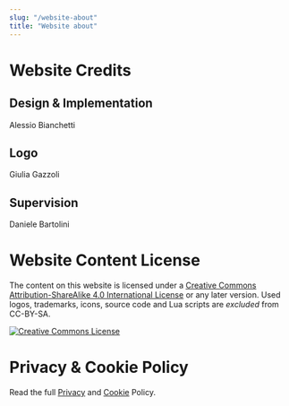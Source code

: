 ```yaml
---
slug: "/website-about"
title: "Website about"
---
```

Website Credits
===============

Design & Implementation
-----------------------

Alessio Bianchetti

Logo
-----------------------

Giulia Gazzoli

Supervision
-----------

Daniele Bartolini

Website Content License
=======================

The content on this website is licensed under a [Creative Commons
Attribution-ShareAlike 4.0 International
License](https://creativecommons.org/licenses/by-sa/4.0/) or any later version.
Used logos, trademarks, icons, source code and Lua scripts are *excluded* from
CC-BY-SA.

<a rel="license" href="https://creativecommons.org/licenses/by-sa/4.0/"><img
alt="Creative Commons License" style="border-width:0"
src="https://i.creativecommons.org/l/by-sa/4.0/88x31.png" /></a><br />

Privacy & Cookie Policy
=======================

Read the full [Privacy](/privacy-policy) and
[Cookie](/cookie-policy) Policy.

